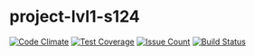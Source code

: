 # project-lvl1-s124

[![Code Climate](https://codeclimate.com/github/ashpb/project-lvl1-s124/badges/gpa.svg)](https://codeclimate.com/github/ashpb/project-lvl1-s124) [![Test Coverage](https://codeclimate.com/github/ashpb/project-lvl1-s124/badges/coverage.svg)](https://codeclimate.com/github/ashpb/project-lvl1-s124/coverage) [![Issue Count](https://codeclimate.com/github/ashpb/project-lvl1-s124/badges/issue_count.svg)](https://codeclimate.com/github/ashpb/project-lvl1-s124) [![Build Status](https://travis-ci.org/ashpb/project-lvl1-s124.svg?branch=master)](https://travis-ci.org/ashpb/project-lvl1-s124)
